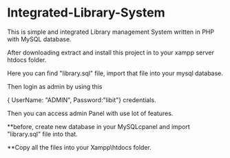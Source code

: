 # Integrated-Library-System

This is simple and integrated Library management System written in PHP with MySQL database.

After downloading extract and install this project in to your xampp server htdocs folder.

Here you can find "library.sql" file, import that file into your mysql database. 

Then login as admin by using this 

{ UserName: "ADMIN", Password:"libit"} credentials.

Then you can access admin Panel with use lot of features.

**before, create new database in your MySQLcpanel and import "library.sql" file into that.

**Copy all the files into your Xampp\htdocs folder.
